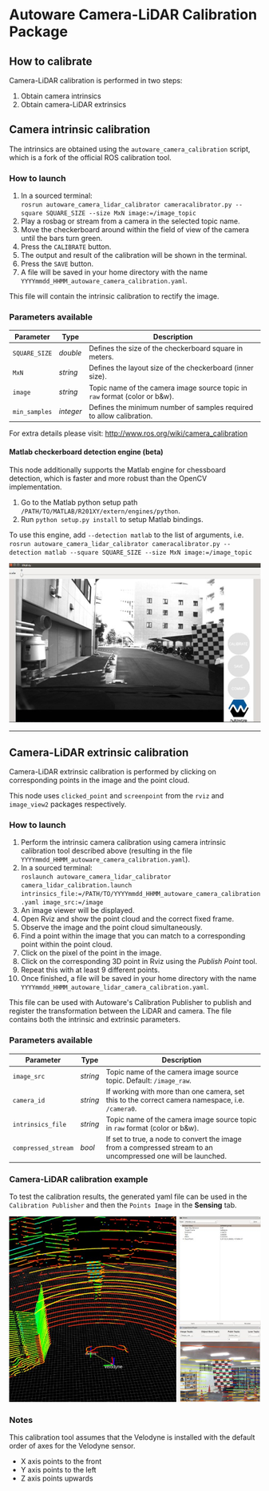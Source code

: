 # Autoware Camera-LiDAR Calibration Package

## How to calibrate

Camera-LiDAR calibration is performed in two steps:
1. Obtain camera intrinsics
1. Obtain camera-LiDAR extrinsics

## Camera intrinsic calibration

The intrinsics are obtained using the `autoware_camera_calibration` script, which is a fork of the official ROS calibration tool.

### How to launch
1. In a sourced terminal:\
`rosrun autoware_camera_lidar_calibrator cameracalibrator.py --square SQUARE_SIZE --size MxN image:=/image_topic`
1. Play a rosbag or stream from a camera in the selected topic name.
1. Move the checkerboard around within the field of view of the camera until the bars turn green.
1. Press the `CALIBRATE` button.
1. The output and result of the calibration will be shown in the terminal.
1. Press the `SAVE` button.
1. A file will be saved in your home directory with the name `YYYYmmdd_HHMM_autoware_camera_calibration.yaml`.

This file will contain the intrinsic calibration to rectify the image.

### Parameters available

Parameter| Type| Description|
----------|-----|--------
|`SQUARE_SIZE`|*double* |Defines the size of the checkerboard square in meters.|
|`MxN`|*string* |Defines the layout size of the checkerboard (inner size).|
|`image`|*string* |Topic name of the camera image source topic in `raw` format (color or b&w).|
|`min_samples`|*integer* |Defines the minimum number of samples required to allow calibration.|

For extra details please visit: http://www.ros.org/wiki/camera_calibration

#### Matlab checkerboard detection engine (beta)

This node additionally supports the Matlab engine for chessboard detection, which is faster and more robust than the OpenCV implementation.

1. Go to the Matlab python setup path `/PATH/TO/MATLAB/R201XY/extern/engines/python`.
1. Run `python setup.py install` to setup Matlab bindings.

To use this engine, add `--detection matlab` to the list of arguments, i.e.\
`rosrun autoware_camera_lidar_calibrator cameracalibrator.py --detection matlab --square SQUARE_SIZE --size MxN image:=/image_topic`

![Calibration](docs/camera_calibration.jpg "Autoware camera calibration")

---

## Camera-LiDAR extrinsic calibration

Camera-LiDAR extrinsic calibration is performed by clicking on corresponding points in the image and the point cloud.

This node uses `clicked_point` and `screenpoint` from the `rviz` and `image_view2` packages respectively.

### How to launch

1. Perform the intrinsic camera calibration using camera intrinsic calibration tool described above (resulting in the file `YYYYmmdd_HHMM_autoware_camera_calibration.yaml`).
1. In a sourced terminal:\
`roslaunch autoware_camera_lidar_calibrator camera_lidar_calibration.launch intrinsics_file:=/PATH/TO/YYYYmmdd_HHMM_autoware_camera_calibration.yaml image_src:=/image`
1. An image viewer will be displayed.
1. Open Rviz and show the point cloud and the correct fixed frame.
1. Observe the image and the point cloud simultaneously.
1. Find a point within the image that you can match to a corresponding point within the point cloud.
1. Click on the pixel of the point in the image.
1. Click on the corresponding 3D point in Rviz using the *Publish Point* tool.
1. Repeat this with at least 9 different points.
1. Once finished, a file will be saved in your home directory with the name
`YYYYmmdd_HHMM_autoware_lidar_camera_calibration.yaml`.

This file can be used with Autoware's Calibration Publisher to publish and register the transformation
between the LiDAR and camera. The file contains both the intrinsic and extrinsic parameters.

### Parameters available

Parameter| Type| Description|
----------|-----|--------
|`image_src`|*string* |Topic name of the camera image source topic. Default: `/image_raw`.|
|`camera_id`|*string* |If working with more than one camera, set this to the correct camera namespace, i.e. `/camera0`.|
|`intrinsics_file`|*string* |Topic name of the camera image source topic in `raw` format (color or b&w).|
|`compressed_stream`|*bool* |If set to true, a node to convert the image from a compressed stream to an uncompressed one will be launched.|

### Camera-LiDAR calibration example

To test the calibration results, the generated yaml file can be used in the `Calibration Publisher` and then the `Points Image` in the **Sensing** tab.

![Calibration](docs/camera_lidar_calibration.jpg "Successful camera lidar calibration")

### Notes

This calibration tool assumes that the Velodyne is installed with the default order of axes for the Velodyne sensor.
* X axis points to the front
* Y axis points to the left
* Z axis points upwards

